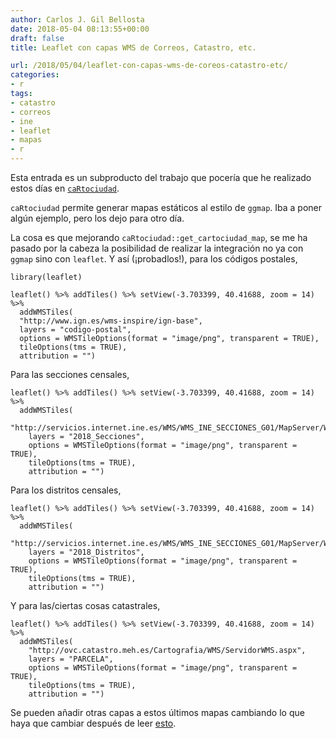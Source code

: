 ```yaml
---
author: Carlos J. Gil Bellosta
date: 2018-05-04 08:13:55+00:00
draft: false
title: Leaflet con capas WMS de Correos, Catastro, etc.

url: /2018/05/04/leaflet-con-capas-wms-de-coreos-catastro-etc/
categories:
- r
tags:
- catastro
- correos
- ine
- leaflet
- mapas
- r
---
```


Esta entrada es un subproducto del trabajo que pocería que he realizado estos días en [`caRtociudad`](https://github.com/rOpenSpain/caRtociudad).

`caRtociudad` permite generar mapas estáticos al estilo de `ggmap`. Iba a poner algún ejemplo, pero los dejo para otro día.

La cosa es que mejorando `caRtociudad::get_cartociudad_map`, se me ha pasado por la cabeza la posibilidad de realizar la integración no ya con `ggmap` sino con `leaflet`. Y así (¡probadlos!), para los códigos postales,


    library(leaflet)

    leaflet() %>% addTiles() %>% setView(-3.703399, 40.41688, zoom = 14) %>%
      addWMSTiles(
      "http://www.ign.es/wms-inspire/ign-base",
      layers = "codigo-postal",
      options = WMSTileOptions(format = "image/png", transparent = TRUE),
      tileOptions(tms = TRUE),
      attribution = "")



Para las secciones censales,


    leaflet() %>% addTiles() %>% setView(-3.703399, 40.41688, zoom = 14) %>%
      addWMSTiles(
        "http://servicios.internet.ine.es/WMS/WMS_INE_SECCIONES_G01/MapServer/WMSServer",
        layers = "2018_Secciones",
        options = WMSTileOptions(format = "image/png", transparent = TRUE),
        tileOptions(tms = TRUE),
        attribution = "")



Para los distritos censales,


    leaflet() %>% addTiles() %>% setView(-3.703399, 40.41688, zoom = 14) %>%
      addWMSTiles(
        "http://servicios.internet.ine.es/WMS/WMS_INE_SECCIONES_G01/MapServer/WMSServer",
        layers = "2018_Distritos",
        options = WMSTileOptions(format = "image/png", transparent = TRUE),
        tileOptions(tms = TRUE),
        attribution = "")



Y para las/ciertas cosas catastrales,


    leaflet() %>% addTiles() %>% setView(-3.703399, 40.41688, zoom = 14) %>%
      addWMSTiles(
        "http://ovc.catastro.meh.es/Cartografia/WMS/ServidorWMS.aspx",
        layers = "PARCELA",
        options = WMSTileOptions(format = "image/png", transparent = TRUE),
        tileOptions(tms = TRUE),
        attribution = "")



Se pueden añadir otras capas a estos últimos mapas cambiando lo que haya que cambiar después de leer [esto](http://www.catastro.minhap.gob.es/documentos/nuevowms_porcapas.pdf).
